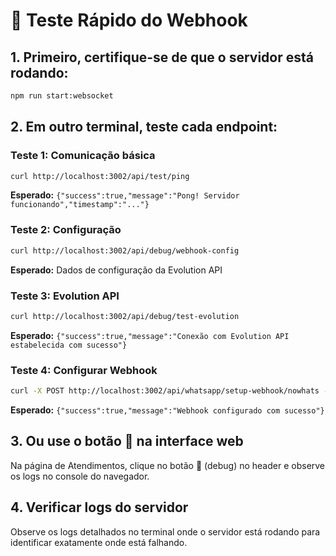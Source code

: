 # 🔧 Teste Rápido do Webhook

## 1. Primeiro, certifique-se de que o servidor está rodando:
```bash
npm run start:websocket
```

## 2. Em outro terminal, teste cada endpoint:

### Teste 1: Comunicação básica
```bash
curl http://localhost:3002/api/test/ping
```
**Esperado:** `{"success":true,"message":"Pong! Servidor funcionando","timestamp":"..."}`

### Teste 2: Configuração
```bash
curl http://localhost:3002/api/debug/webhook-config
```
**Esperado:** Dados de configuração da Evolution API

### Teste 3: Evolution API
```bash
curl http://localhost:3002/api/debug/test-evolution
```
**Esperado:** `{"success":true,"message":"Conexão com Evolution API estabelecida com sucesso"}`

### Teste 4: Configurar Webhook
```bash
curl -X POST http://localhost:3002/api/whatsapp/setup-webhook/nowhats -H "Content-Type: application/json" -H "x-user-id: test-user-id" -d "{\"userId\": \"test-user-id\"}"
```
**Esperado:** `{"success":true,"message":"Webhook configurado com sucesso"}`

## 3. Ou use o botão 🔧 na interface web

Na página de Atendimentos, clique no botão 🔧 (debug) no header e observe os logs no console do navegador.

## 4. Verificar logs do servidor

Observe os logs detalhados no terminal onde o servidor está rodando para identificar exatamente onde está falhando.